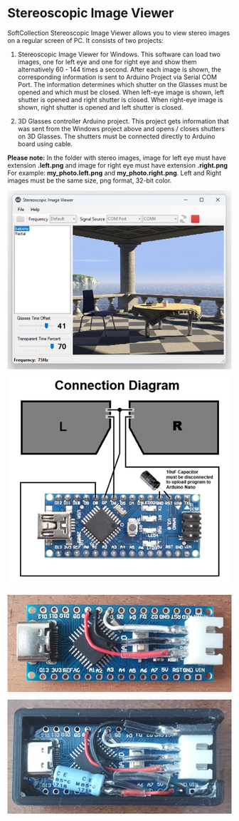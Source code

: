 # Stereoscopic Image Viewer
SoftCollection Stereoscopic Image Viewer allows you to view stereo images on a regular screen of PC.
It consists of two projects:
1. Stereoscopic Image Viewer for Windows.
   This software can load two images, one for left eye and one for right eye and show them alternatively 60 - 144 times a second.
   After each image is shown, the corresponding information is sent to Arduino Project via Serial COM Port.
   The information determines which shutter on the Glasses must be opened and which must be closed.
   When left-eye image is shown, left shutter is opened and right shutter is closed.
   When right-eye image is shown, right shutter is opened and left shutter is closed.

2. 3D Glasses controller Arduino project. 
   This project gets information that was sent from the Windows project above and opens / closes shutters on 3D Glasses.
   The shutters must be connected directly to Arduino board using cable.

**Please note:** In the folder with stereo images, image for left eye must have extension **.left.png** and image for right eye must have extension **.right.png**
For example: **my_photo.left.png** and **my_photo.right.png**.
Left and Right images must be the same size, png format, 32-bit color.

![Connection Diagram](Images/StereoscopicImageViewer.png)

![Connection Diagram](Images/Connection%20Diagram.png)

![Connection Diagram](Images/AssembledDevice.png)

![Connection Diagram](Images/DeviceInBox.png)